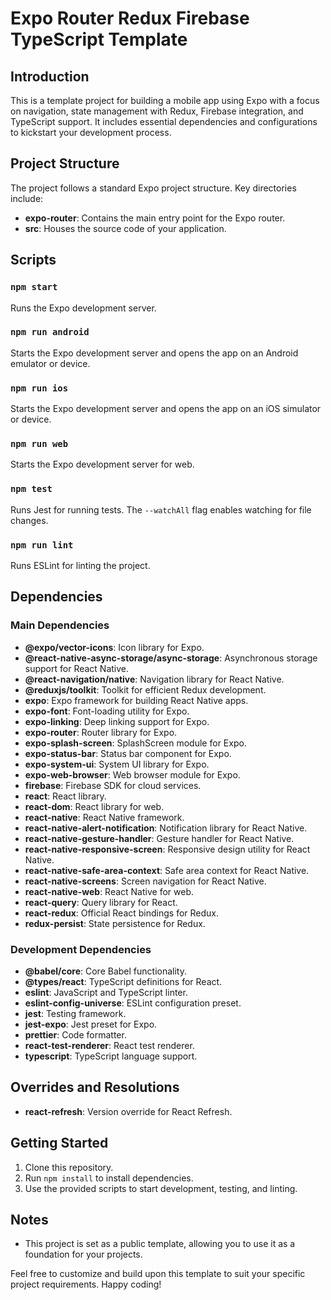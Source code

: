 # Expo Router Redux Firebase TypeScript Template

## Introduction

This is a template project for building a mobile app using Expo with a focus on navigation, state management with Redux, Firebase integration, and TypeScript support. It includes essential dependencies and configurations to kickstart your development process.

## Project Structure

The project follows a standard Expo project structure. Key directories include:

- **expo-router**: Contains the main entry point for the Expo router.
- **src**: Houses the source code of your application.

## Scripts

### `npm start`

Runs the Expo development server.

### `npm run android`

Starts the Expo development server and opens the app on an Android emulator or device.

### `npm run ios`

Starts the Expo development server and opens the app on an iOS simulator or device.

### `npm run web`

Starts the Expo development server for web.

### `npm test`

Runs Jest for running tests. The `--watchAll` flag enables watching for file changes.

### `npm run lint`

Runs ESLint for linting the project.

## Dependencies

### Main Dependencies

- **@expo/vector-icons**: Icon library for Expo.
- **@react-native-async-storage/async-storage**: Asynchronous storage support for React Native.
- **@react-navigation/native**: Navigation library for React Native.
- **@reduxjs/toolkit**: Toolkit for efficient Redux development.
- **expo**: Expo framework for building React Native apps.
- **expo-font**: Font-loading utility for Expo.
- **expo-linking**: Deep linking support for Expo.
- **expo-router**: Router library for Expo.
- **expo-splash-screen**: SplashScreen module for Expo.
- **expo-status-bar**: Status bar component for Expo.
- **expo-system-ui**: System UI library for Expo.
- **expo-web-browser**: Web browser module for Expo.
- **firebase**: Firebase SDK for cloud services.
- **react**: React library.
- **react-dom**: React library for web.
- **react-native**: React Native framework.
- **react-native-alert-notification**: Notification library for React Native.
- **react-native-gesture-handler**: Gesture handler for React Native.
- **react-native-responsive-screen**: Responsive design utility for React Native.
- **react-native-safe-area-context**: Safe area context for React Native.
- **react-native-screens**: Screen navigation for React Native.
- **react-native-web**: React Native for web.
- **react-query**: Query library for React.
- **react-redux**: Official React bindings for Redux.
- **redux-persist**: State persistence for Redux.

### Development Dependencies

- **@babel/core**: Core Babel functionality.
- **@types/react**: TypeScript definitions for React.
- **eslint**: JavaScript and TypeScript linter.
- **eslint-config-universe**: ESLint configuration preset.
- **jest**: Testing framework.
- **jest-expo**: Jest preset for Expo.
- **prettier**: Code formatter.
- **react-test-renderer**: React test renderer.
- **typescript**: TypeScript language support.

## Overrides and Resolutions

- **react-refresh**: Version override for React Refresh.

## Getting Started

1. Clone this repository.
2. Run `npm install` to install dependencies.
3. Use the provided scripts to start development, testing, and linting.

## Notes

- This project is set as a public template, allowing you to use it as a foundation for your projects.

Feel free to customize and build upon this template to suit your specific project requirements. Happy coding!
